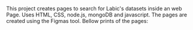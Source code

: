 This project creates pages to search for Labic's datasets inside an web Page. Uses HTML, CSS, node.js, mongoDB and javascript. The pages are created using the Figmas tool. Bellow prints of the pages:
